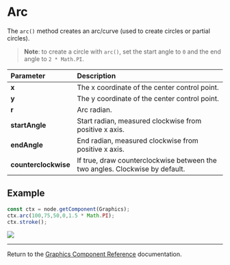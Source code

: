 # Arc

The `arc()` method creates an arc/curve (used to create circles or partial circles).

> __Note__: to create a circle with `arc()`, set the start angle to `0` and the end angle to `2 * Math.PI`.

| Parameter | Description |
| :-------------- | :----------- |
| **x** | The x coordinate of the center control point. |
| **y** | The  y coordinate of the center control point. |
| **r** |Arc radian. |
| **startAngle** | Start radian, measured clockwise from positive x axis. |
| **endAngle** | End radian, measured clockwise from positive x axis. |
| **counterclockwise** | If true, draw counterclockwise between the two angles. Clockwise by default. |

## Example

```ts
const ctx = node.getComponent(Graphics);
ctx.arc(100,75,50,0,1.5 * Math.PI);
ctx.stroke();
```

<a href="arc.png"><img src="arc.png"></a>

<hr>

Return to the [Graphics Component Reference](../graphics.md) documentation.
